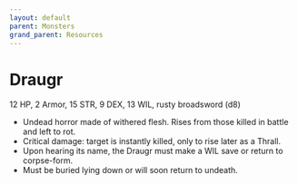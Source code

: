 ```yaml
---
layout: default
parent: Monsters
grand_parent: Resources 
---
```

# Draugr
12 HP, 2 Armor, 15 STR, 9 DEX, 13 WIL, rusty broadsword (d8)
- Undead horror made of withered flesh. Rises from those killed in battle and left to rot.
- Critical damage: target is instantly  killed, only to rise later as a Thrall.
- Upon hearing its name, the Draugr must make a WIL save or return to corpse-form.
- Must be buried lying down or will soon return to undeath.
